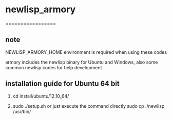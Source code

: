 # newlisp_armory
=================

## note
NEWLISP_ARMORY_HOME environment is required when using these codes

armory includes the newlisp binary for Ubuntu and Windows, also some common newlisp codes for help development


## installation guide for Ubuntu 64 bit

1. cd install/ubuntu/12.10_64/

2. sudo ./setup.sh or just execute the command directly sudo cp ./newlisp /usr/bin/


